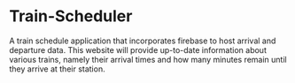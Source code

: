 # Train-Scheduler
A train schedule application that incorporates firebase to host arrival and departure data.  This website will provide up-to-date information about various trains, namely their arrival times and how many minutes remain until they arrive at their station.
